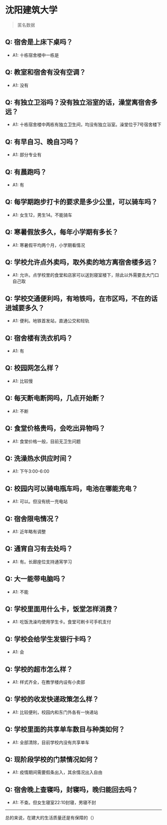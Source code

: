 # 沈阳建筑大学
> 匿名数据
## Q: 宿舍是上床下桌吗？
- A1: 十栋宿舍楼中一栋是
## Q: 教室和宿舍有没有空调？
- A1: 没有
## Q: 有独立卫浴吗？没有独立浴室的话，澡堂离宿舍多远？
- A1: 十栋宿舍楼中两栋有独立卫生间，均没有独立浴室。澡堂位于7号宿舍楼下
## Q: 有早自习、晚自习吗？
- A1: 部分专业有
## Q: 有晨跑吗？
- A1: 有
## Q: 每学期跑步打卡的要求是多少公里，可以骑车吗？
- A1: 女生12，男生14。不能骑车
## Q: 寒暑假放多久，每年小学期有多长？
- A1: 寒暑假平均两个月，小学期看情况
## Q: 学校允许点外卖吗，取外卖的地方离宿舍楼多远？
- A1: 允许。点学校里的食堂和店家可以送到寝室楼下，除此以外需要去大门口自己取
## Q: 学校交通便利吗，有地铁吗，在市区吗，不在的话进城要多久？
- A1: 便利。地铁首发站，直通公交和轻轨
## Q: 宿舍楼有洗衣机吗？
- A1: 有
## Q: 校园网怎么样？
- A1: 比较慢
## Q: 每天断电断网吗，几点开始断？
- A1: 不断
## Q: 食堂价格贵吗，会吃出异物吗？
- A1: 食堂价格一般，目前无卫生问题
## Q: 洗澡热水供应时间？
- A1: 下午3:00-6:00
## Q: 校园内可以骑电瓶车吗，电池在哪能充电？
- A1: 可以。但没有统一充电站
## Q: 宿舍限电情况？
- A1: 近年略有调整
## Q: 通宵自习有去处吗？
- A1: 有。长廊座位支持通宵学习
## Q: 大一能带电脑吗？
- A1: 不能
## Q: 学校里面用什么卡，饭堂怎样消费？
- A1: 吃饭洗澡均使用学生卡。食堂可刷卡可手机支付
## Q: 学校会给学生发银行卡吗？
- A1: 会
## Q: 学校的超市怎么样？
- A1: 样式齐全，在教学楼内设有小卖部
## Q: 学校的收发快递政策怎么样？
- A1: 比较便利，校园内和东门外各有一快递站
## Q: 学校里面的共享单车数目与种类如何？
- A1: 全部清除，目前学校内没有共享单车
## Q: 现阶段学校的门禁情况如何？
- A1: 疫情期间需要假条出入，其余情况出入自由
## Q: 宿舍晚上查寝吗，封寝吗，晚归能回去吗？
- A1: 不查。但女生寝室22:10封寝，男寝不封
***
总的来说，在建大的生活质量还是有保障的（）